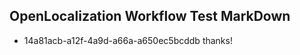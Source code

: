 ## OpenLocalization Workflow Test MarkDown
* 14a81acb-a12f-4a9d-a66a-a650ec5bcddb thanks!

<!--HONumber=Aug16_HO4-->


